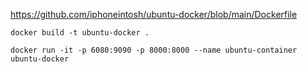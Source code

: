 https://github.com/iphoneintosh/ubuntu-docker/blob/main/Dockerfile


`docker build -t ubuntu-docker .`

`docker run -it -p 6080:9090 -p 8000:8000 --name ubuntu-container ubuntu-docker`
